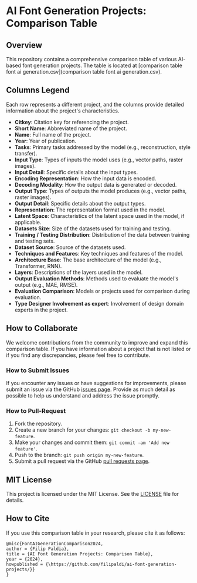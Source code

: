 # AI Font Generation Projects: Comparison Table

## Overview
This repository contains a comprehensive comparison table of various AI-based font generation projects. The table is located at [comparison table font ai generation.csv](comparison table font ai generation.csv).

## Columns Legend
Each row represents a different project, and the columns provide detailed information about the project's characteristics.

- **Citkey**: Citation key for referencing the project.
- **Short Name**: Abbreviated name of the project.
- **Name**: Full name of the project.
- **Year**: Year of publication.
- **Tasks**: Primary tasks addressed by the model (e.g., reconstruction, style transfer).
- **Input Type**: Types of inputs the model uses (e.g., vector paths, raster images).
- **Input Detail**: Specific details about the input types.
- **Encoding Representation**: How the input data is encoded.
- **Decoding Modality**: How the output data is generated or decoded.
- **Output Type**: Types of outputs the model produces (e.g., vector paths, raster images).
- **Output Detail**: Specific details about the output types.
- **Representation**: The representation format used in the model.
- **Latent Space**: Characteristics of the latent space used in the model, if applicable.
- **Datasets Size**: Size of the datasets used for training and testing.
- **Training / Testing Distribution**: Distribution of the data between training and testing sets.
- **Dataset Source**: Source of the datasets used.
- **Techniques and Features**: Key techniques and features of the model.
- **Architecture Base**: The base architecture of the model (e.g., Transformer, RNN).
- **Layers**: Descriptions of the layers used in the model.
- **Output Evaluation Methods**: Methods used to evaluate the model's output (e.g., MAE, RMSE).
- **Evaluation Comparison**: Models or projects used for comparison during evaluation.
- **Type Designer Involvement as expert**: Involvement of design domain experts in the project.

## How to Collaborate
We welcome contributions from the community to improve and expand this comparison table. If you have information about a project that is not listed or if you find any discrepancies, please feel free to contribute.

### How to Submit Issues
If you encounter any issues or have suggestions for improvements, please submit an issue via the GitHub [issues page](https://github.com/filipaldi/ai-font-generation-projects/issues). Provide as much detail as possible to help us understand and address the issue promptly.

### How to Pull-Request
1. Fork the repository.
2. Create a new branch for your changes: `git checkout -b my-new-feature`.
3. Make your changes and commit them: `git commit -am 'Add new feature'`.
4. Push to the branch: `git push origin my-new-feature`.
5. Submit a pull request via the GitHub [pull requests page](https://github.com/filipaldi/ai-font-generation-projects/pulls).

## MIT License
This project is licensed under the MIT License. See the [LICENSE](LICENSE) file for details.

## How to Cite
If you use this comparison table in your research, please cite it as follows:
```
@misc{FontAIGenerationComparison2024,
author = {Filip Paldia},
title = {AI Font Generation Projects: Comparison Table},
year = {2024},
howpublished = {\https://github.com/filipaldi/ai-font-generation-projects/}}
}
```
